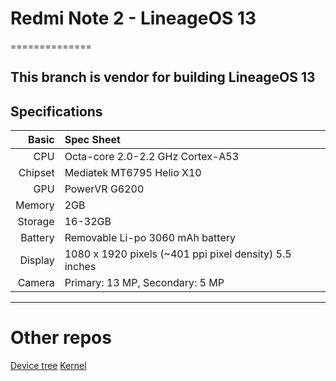# Redmi Note 2 -  LineageOS 13
==============

This branch is vendor for building LineageOS 13
---

## Specifications


Basic   | Spec Sheet
-------:|:-------------------------
CPU     | Octa-core 2.0-2.2 GHz Cortex-A53
Chipset | Mediatek MT6795 Helio X10
GPU     | PowerVR G6200
Memory  | 2GB 
Storage | 16-32GB
Battery | Removable Li-po 3060 mAh battery
Display | 1080 x 1920 pixels (~401 ppi pixel density) 5.5 inches
Camera  | Primary: 13 MP, Secondary: 5 MP

---

# Other repos

[Device tree](https://github.com/HermesRepos/android_device_xiaomi_hermes/tree/cm-13.0)
[Kernel](https://github.com/HermesRepos/android_kernel_xiaomi_hermes/tree/cm-13.0)
